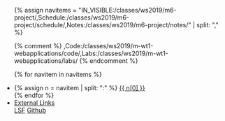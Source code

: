 <ul class="nav nav-tabs">
{% assign navitems = "IN_VISIBLE:/classes/ws2019/m6-project/,Schedule:/classes/ws2019/m6-project/schedule/,Notes:/classes/ws2019/m6-project/notes/" | split: "," %}

{% comment %}
,Code:/classes/ws2019/m-wt1-webapplications/code/,Labs:/classes/ws2019/m-wt1-webapplications/labs/
{% endcomment %}

{% for navitem in navitems %}
  <li class="nav-item">
    {% assign n = navitem | split: ":" %}
    <a class="nav-link {% if page.url == n[1] %}active{% endif %}" href="{{ site.baseurl }}{{ n[1] }}">{{ n[0] }}</a>
  </li>
{% endfor %}
<li class="nav-item dropdown">
    <a class="nav-link dropdown-toggle" data-toggle="dropdown" href="#" role="button" aria-haspopup="true" aria-expanded="false">External Links</a>
    <div class="dropdown-menu">
      <a class="dropdown-item" target = "ex_link" href="https://lsf.htw-berlin.de/qisserver/rds?state=wwrite&write=info&par=old&add.154890=15&show=lehrender&asi=pwA1plZnksxM.NU02B8J">LSF</a>
      <a class="dropdown-item" target = "ex_link" href="#">Github</a>
    </div>
  </li>
</ul>
